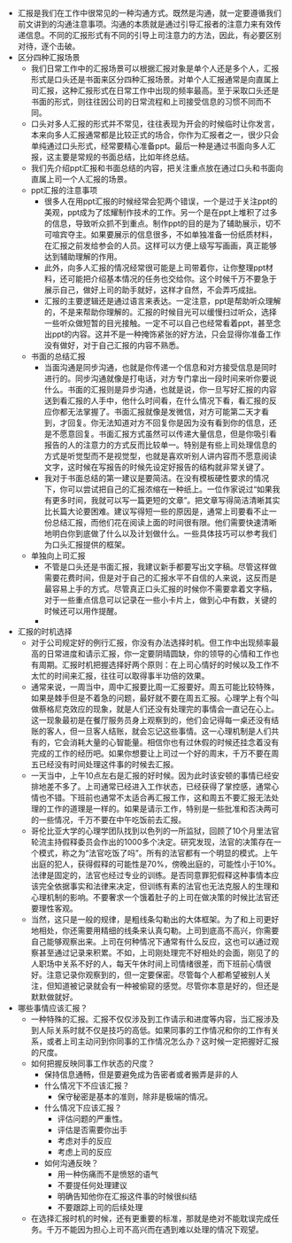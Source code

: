 - 汇报是我们在工作中很常见的一种沟通方式。既然是沟通，就一定要遵循我们前文讲到的沟通注意事项。沟通的本质就是通过引导汇报者的注意力来有效传递信息。不同的汇报形式有不同的引导上司注意力的方法，因此，有必要区别对待，逐个击破。
- 区分四种汇报场景
    - 我们日常工作中的汇报场景可以根据汇报对象是单个人还是多个人，汇报形式是口头还是书面来区分四种汇报场景。对单个人汇报通常是向直属上司汇报，这种汇报形式在日常工作中出现的频率最高。至于采取口头还是书面的形式，则往往因公司的日常流程和上司接受信息的习惯不同而不同。
    - 口头对多人汇报的形式并不常见，往往表现为开会的时候临时让你发言，本来向多人汇报通常都是比较正式的场合，你作为汇报者之一，很少只会单纯通过口头形式，经常要精心准备ppt。最后一种是通过书面向多人汇报，这主要是常规的书面总结，比如年终总结。
    - 我们先介绍ppt汇报和书面总结的内容，把关注重点放在通过口头和书面向直属上司一个人汇报的场景。
    - ppt汇报的注意事项
        - 很多人在用ppt汇报的时候经常会犯两个错误，一个是过于关注ppt的美观，ppt成为了炫耀制作技术的工作。另一个是在ppt上堆积了过多的信息，导致听众抓不到重点。制作ppt的目的是为了辅助展示，切不可喧宾夺主。如果要展示的信息很多，不如单独准备一份纸质材料，在汇报之前发给参会的人员。这样可以方便上级写写画画，真正能够达到辅助理解的作用。
        - 此外，向多人汇报的情况经常很可能是上司带着你，让你整理ppt材料，还可能把介绍基本情况的任务也交给你。这个时候千万不要急于展示自己，做好上司的助手就好，这样才自然，不会弄巧成拙。
        - 汇报的主要逻辑还是通过语言来表达。一定注意，ppt是帮助听众理解的，不是来帮助你理解的。汇报的时候目光可以缓慢扫过听众，选择一些听众做短暂的目光接触。一定不可以自己也经常看着ppt，甚至念出ppt的内容。这并不是一种掩饰紧张的好方法，只会显得你准备工作没有做好，对于自己汇报的内容不熟悉。
    - 书面的总结汇报
        - 当面沟通是同步沟通，也就是你传递一个信息和对方接受信息是同时进行的。同步沟通就像是打电话，对方专门拿出一段时间来听你要说什么。书面的汇报则是异步沟通，也就是说，你一旦写好汇报的内容送到看汇报的人手中，他什么时间看，在什么情况下看，看汇报的反应你都无法掌握了。书面汇报就像是发微信，对方可能第二天才看到，才回复。你无法知道对方不回复你是因为没有看到你的信息，还是不愿意回复。书面汇报方式虽然可以传递大量信息，但是你吸引看报告的人的注意力的方式反而比较单一。特别是有些上司处理信息的方式是听觉型而不是视觉型，也就是喜欢听别人讲内容而不愿意阅读文字，这时候在写报告的时候先设定好报告的结构就非常关键了。
        - 我对于书面总结的第一建议是要简洁。在没有模板硬性要求的情况下，你可以尝试把自己的汇报浓缩在一种纸上。一位作家说过“如果我有更多时间，我就可以写一篇更短的文章”。把文章写得简洁清晰其实比长篇大论要困难。建议写得短一些的原因是，通常上司要看不止一份总结汇报，而他们花在阅读上面的时间很有限。他们需要快速清晰地明白你到底做了什么以及计划做什么。一些具体技巧可以参考我们为口头汇报提供的框架。
    - 单独向上司汇报
        - 不管是口头还是书面汇报，我建议新手都要写出文字稿。尽管这样做需要花费时间，但是对于自己的汇报水平不自信的人来说，这反而是最容易上手的方式。尽管真正口头汇报的时候你不需要拿着文字稿，对于一些重点信息可以记录在一些小卡片上，做到心中有数，关键的时候还可以用作提醒。
        - 
- 汇报的时机选择
    - 对于公司规定好的例行汇报，你没有办法选择时机。但工作中出现频率最高的日常进度和请示汇报，你一定要阴晴圆缺，你的领导的心情和工作也有周期。汇报时机把握选择好两个原则：在上司心情好的时候以及工作不太忙的时间来汇报，往往可以取得事半功倍的效果。
    - 通常来说，一周当中，周中汇报要比周一汇报要好。周五可能比较特殊，如果是棘手但是不着急的问题，最好就不要在周五汇报。心理学上有个叫做蔡格尼克效应的现象，就是人们还没有处理完的事情会一直记在心上。这一现象最初是在餐厅服务员身上观察到的，他们会记得每一桌还没有结账的客人，但一旦客人结账，就会忘记这些事情。这一心理机制是人们共有的，它会消耗大量的心智能量。相信你也有过休假的时候还挂念着没有完成的工作的经历吧。如果你想要让上司过一个好的周末，千万不要在周五已经没有时间处理这件事的时候去汇报。
    - 一天当中，上午10点左右是汇报的好时候。因为此时该安顿的事情已经安排地差不多了。上司通常已经进入工作状态，已经获得了掌控感，通常心情也不错。下班前也通常不太适合再汇报工作，这和周五不要汇报无法处理的工作的道理是一样的。如果是请示工作，特别是一些批准和否决两可的一些情况，千万不要在中午吃饭前去汇报。
    - 哥伦比亚大学的心理学团队找到以色列的一所监狱，回顾了10个月里法官轮流主持假释委员会作出的1000多个决定。研究发现，法官的决策存在一个模式，称之为“法官吃饭了吗”。所有的法官都有一个明显的模式。上午出庭的犯人，获得假释的可能性是70%，傍晚出庭的，可能性小于10%。法律是固定的，法官也经过专业的训练。是否同意罪犯假释这种事情本应该完全依据事实和法律来决定，但训练有素的法官也无法克服人的生理和心理机制的影响。不要奢求一个饿着肚子的上司在做决策的时候比法官还要理性客观。
    - 当然，这只是一般的规律，是粗线条勾勒出的大体框架。为了和上司更好地相处，你还需要用精细的线条来认真勾勒。上司到底高不高兴，你需要自己能够观察出来。上司在何种情况下通常有什么反应，这也可以通过观察甚至通过记录来积累。不如，上司刚处理完不好相处的会面，刚见了的人职场中关系不好的人，每天午休时间上司情绪很差，而下班前心情很好。注意记录你观察到的，但一定要保密。尽管每个人都希望被别人关注，但知道被记录就会有一种被偷窥的感觉。尽管你本意是好的，但还是默默做就好。
- 哪些事情应该汇报？
    - 一种特殊的汇报。汇报不仅仅涉及到工作请示和进度等内容，当汇报涉及到人际关系时就不仅是技巧的高低。如果同事的工作情况和你的工作有关系，或者上司主动问到你同事的工作情况怎么办？这时候一定把握好汇报的尺度。
    - 如何把握反映同事工作状态的尺度？
        - 保持信息通畅，但是要避免成为告密者或者搬弄是非的人
        - 什么情况下不应该汇报？
            - 保守秘密是基本的准则，除非是极端的情况。
        - 什么情况下应该汇报？
            - 评估问题的严重性。
            - 评估是否需要你出手
            - 考虑对手的反应
            - 考虑上司的反应
        - 如何沟通反映？
            - 用一种伤痛而不是愤怒的语气
            - 不要提任何处理建议
            - 明确告知他你在汇报这件事的时候很纠结
            - 不要跟踪上司的后续处理
    - 在选择汇报时机的时候，还有更重要的标准，那就是绝对不能耽误完成任务。千万不能因为担心上司不高兴而在遇到难以处理的情况下观望。
